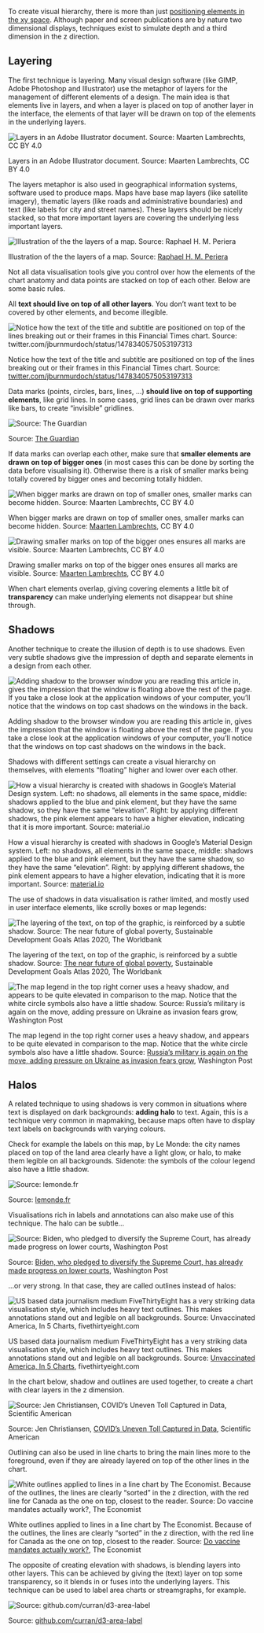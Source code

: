 To create visual hierarchy, there is more than just <span class="internal-link">[positioning elements in the xy space](visual-hierarchy-x-y-positioning)</span>. Although paper and screen publications are by nature two dimensional displays, techniques exist to simulate depth and a third dimension in the z direction.

## Layering

The first technique is layering. Many visual design software (like GIMP, Adobe Photoshop and Illustrator) use the metaphor of layers for the management of different elements of a design. The main idea is that elements live in layers, and when a layer is placed on top of another layer in the interface, the elements of that layer will be drawn on top of the elements in the underlying layers.

![Layers in an Adobe Illustrator document. Source: Maarten Lambrechts, CC BY 4.0](Visual%20hierarchy%2032d60a2016ea4334ae0d7e2395559439/layers-illustrator.png)

Layers in an Adobe Illustrator document. Source: Maarten Lambrechts, CC BY 4.0

The layers metaphor is also used in geographical information systems, software used to produce maps. Maps have base map layers (like satellite imagery), thematic layers (like roads and administrative boundaries) and text (like labels for city and street names). These layers should be nicely stacked, so that more important layers are covering the underlying less important layers.

![Illustration of the the layers of a map. Source: [Raphael H. M. Periera](https://www.urbandemographics.org/post/figures-map-layers-r/)](Visual%20hierarchy%2032d60a2016ea4334ae0d7e2395559439/map_layers.png)

Illustration of the the layers of a map. Source: [Raphael H. M. Periera](https://www.urbandemographics.org/post/figures-map-layers-r/)

Not all data visualisation tools give you control over how the elements of the chart anatomy and data points are stacked on top of each other. Below are some basic rules.

All **text should live on top of all other layers**. You don’t want text to be covered by other elements, and become illegible.

![Notice how the text of the title and subtitle are positioned on top of the lines breaking out or their frames in this Financial Times chart. Source: [twitter.com/jburnmurdoch/status/1478340575053197313](https://twitter.com/jburnmurdoch/status/1478340575053197313)](Visual%20hierarchy%2032d60a2016ea4334ae0d7e2395559439/FIQez-BXoAAqXxg.jpg)

Notice how the text of the title and subtitle are positioned on top of the lines breaking out or their frames in this Financial Times chart. Source: [twitter.com/jburnmurdoch/status/1478340575053197313](https://twitter.com/jburnmurdoch/status/1478340575053197313)

Data marks (points, circles, bars, lines, ...) **should live on top of supporting elements**, like grid lines. In some cases, grid lines can be drawn over marks like bars, to create “invisible” gridlines.

![Source: [The Guardian](https://www.theguardian.com/business/2017/sep/13/house-prices-uk-housing-affordability-london-birmingham-glasgow-leeds)](Visual%20hierarchy%2032d60a2016ea4334ae0d7e2395559439/invisible-gridlines.png)

Source: [The Guardian](https://www.theguardian.com/business/2017/sep/13/house-prices-uk-housing-affordability-london-birmingham-glasgow-leeds)

If data marks can overlap each other, make sure that **smaller elements are drawn on top of bigger ones** (in most cases this can be done by sorting the data before visualising it). Otherwise there is a risk of smaller marks being totally covered by bigger ones and becoming totally hidden.

![When bigger marks are drawn on top of smaller ones, smaller marks can become hidden. Source: [Maarten Lambrechts](https://svelte.dev/repl/503ed1c58470471db65e8841084e4c51?version=3.46.4), CC BY 4.0](Visual%20hierarchy%2032d60a2016ea4334ae0d7e2395559439/biggest-on-top.png)

When bigger marks are drawn on top of smaller ones, smaller marks can become hidden. Source: [Maarten Lambrechts](https://svelte.dev/repl/503ed1c58470471db65e8841084e4c51?version=3.46.4), CC BY 4.0

![Drawing smaller marks on top of the bigger ones ensures all marks are visible. Source: [Maarten Lambrechts](https://svelte.dev/repl/503ed1c58470471db65e8841084e4c51?version=3.46.4), CC BY 4.0](Visual%20hierarchy%2032d60a2016ea4334ae0d7e2395559439/smallest-on-top.png)

Drawing smaller marks on top of the bigger ones ensures all marks are visible. Source: [Maarten Lambrechts](https://svelte.dev/repl/503ed1c58470471db65e8841084e4c51?version=3.46.4), CC BY 4.0

When chart elements overlap, giving covering elements a little bit of **transparency** can make underlying elements not disappear but shine through.

## Shadows

Another technique to create the illusion of depth is to use shadows. Even very subtle shadows give the impression of depth and separate elements in a design from each other.

![Adding shadow to the browser window you are reading this article in, gives the impression that the window is floating above the rest of the page. If you take a close look at the application windows of your computer, you’ll notice that the windows on top cast shadows on the windows in the back.](Visual%20hierarchy%2032d60a2016ea4334ae0d7e2395559439/depth-shadow.png)

Adding shadow to the browser window you are reading this article in, gives the impression that the window is floating above the rest of the page. If you take a close look at the application windows of your computer, you’ll notice that the windows on top cast shadows on the windows in the back.

Shadows with different settings can create a visual hierarchy on themselves, with elements “floating” higher and lower over each other.

![How a visual hierarchy is created with shadows in Google’s Material Design system. Left: no shadows, all elements in the same space, middle: shadows applied to the blue and pink element, but they have the same shadow, so they have the same “elevation”. Right: by applying different shadows, the pink element appears to have a higher elevation, indicating that it is more important. Source: [material.io](https://material.io/archive/guidelines/material-design/elevation-shadows.html#elevation-shadows-shadows)](Visual%20hierarchy%2032d60a2016ea4334ae0d7e2395559439/shadows-material.png)

How a visual hierarchy is created with shadows in Google’s Material Design system. Left: no shadows, all elements in the same space, middle: shadows applied to the blue and pink element, but they have the same shadow, so they have the same “elevation”. Right: by applying different shadows, the pink element appears to have a higher elevation, indicating that it is more important. Source: [material.io](https://material.io/archive/guidelines/material-design/elevation-shadows.html#elevation-shadows-shadows)

The use of shadows in data visualisation is rather limited, and mostly used in user interface elements, like scrolly boxes or map legends:

![The layering of the text, on top of the graphic, is reinforced by a subtle shadow. Source: [The near future of global poverty](https://datatopics.worldbank.org/sdgatlas/goal-1-no-poverty/), Sustainable Development Goals Atlas 2020, The Worldbank](Visual%20hierarchy%2032d60a2016ea4334ae0d7e2395559439/scrolly-box-shadow.png)

The layering of the text, on top of the graphic, is reinforced by a subtle shadow. Source: [The near future of global poverty](https://datatopics.worldbank.org/sdgatlas/goal-1-no-poverty/), Sustainable Development Goals Atlas 2020, The Worldbank

![The map legend in the top right corner uses a heavy shadow, and appears to be quite elevated in comparison to the map. Notice that the white circle symbols also have a little shadow. Source: [Russia’s military is again on the move, adding pressure on Ukraine as invasion fears grow](https://www.washingtonpost.com/world/2022/01/20/russia-ukraine-military-satellite/), Washington Post](Visual%20hierarchy%2032d60a2016ea4334ae0d7e2395559439/map-legend-shadow-wapo.jpeg)

The map legend in the top right corner uses a heavy shadow, and appears to be quite elevated in comparison to the map. Notice that the white circle symbols also have a little shadow. Source: [Russia’s military is again on the move, adding pressure on Ukraine as invasion fears grow](https://www.washingtonpost.com/world/2022/01/20/russia-ukraine-military-satellite/), Washington Post

## Halos

A related technique to using shadows is very common in situations where text is displayed on dark backgrounds: **adding halo** to text. Again, this is a technique very common in mapmaking, because maps often have to display text labels on backgrounds with varying colours.

Check for example the labels on this map, by Le Monde: the city names placed on top of the land area clearly have a light glow, or halo, to make them legible on all backgrounds. Sidenote: the symbols of the colour legend also have a little shadow.

![Source: [lemonde.fr](http://www.lemonde.fr/societe/article/2022/01/20/entre-fermete-et-humanite-la-ligne-de-crete-d-emmanuel-macron-sur-l-immigration_6110248_3224.html)](Visual%20hierarchy%2032d60a2016ea4334ae0d7e2395559439/halo-lemonde.png)

Source: [lemonde.fr](http://www.lemonde.fr/societe/article/2022/01/20/entre-fermete-et-humanite-la-ligne-de-crete-d-emmanuel-macron-sur-l-immigration_6110248_3224.html)

Visualisations rich in labels and annotations can also make use of this technique. The halo can be subtle...

![Source: [Biden, who pledged to diversify the Supreme Court, has already made progress on lower courts](https://www.washingtonpost.com/politics/2022/01/27/federal-judge-diversity-biden/), Washington Post](Visual%20hierarchy%2032d60a2016ea4334ae0d7e2395559439/halo-wapo.png)

Source: [Biden, who pledged to diversify the Supreme Court, has already made progress on lower courts](https://www.washingtonpost.com/politics/2022/01/27/federal-judge-diversity-biden/), Washington Post

...or very strong. In that case, they are called outlines instead of halos:

![US based data journalism medium FiveThirtyEight has a very striking data visualisation style, which includes heavy text outlines. This makes annotations stand out and legible on all backgrounds. Source: [Unvaccinated America, In 5 Charts](https://fivethirtyeight.com/features/unvaccinated-america-in-5-charts/), fivethirtyeight.com](Visual%20hierarchy%2032d60a2016ea4334ae0d7e2395559439/outline-538.png)

US based data journalism medium FiveThirtyEight has a very striking data visualisation style, which includes heavy text outlines. This makes annotations stand out and legible on all backgrounds. Source: [Unvaccinated America, In 5 Charts](https://fivethirtyeight.com/features/unvaccinated-america-in-5-charts/), fivethirtyeight.com

In the chart below, shadow and outlines are used together, to create a chart with clear layers in the z dimension.

![Source: Jen Christiansen, [COVID’s Uneven Toll Captured in Data](https://www.scientificamerican.com/article/covids-uneven-toll-captured-in-data/), Scientific American](Visual%20hierarchy%2032d60a2016ea4334ae0d7e2395559439/shadow-outline-scientific-american.webp)

Source: Jen Christiansen, [COVID’s Uneven Toll Captured in Data](https://www.scientificamerican.com/article/covids-uneven-toll-captured-in-data/), Scientific American

Outlining can also be used in line charts to bring the main lines more to the foreground, even if they are already layered on top of the other lines in the chart.

![White outlines applied to lines in a line chart by The Economist. Because of the outlines, the lines are clearly “sorted” in the z direction, with the red line for Canada as the one on top, closest to the reader. Source: [Do vaccine mandates actually work?](https://www.economist.com/graphic-detail/2022/01/22/do-vaccine-mandates-actually-work), The Economist](Visual%20hierarchy%2032d60a2016ea4334ae0d7e2395559439/outline-economist.png)

White outlines applied to lines in a line chart by The Economist. Because of the outlines, the lines are clearly “sorted” in the z direction, with the red line for Canada as the one on top, closest to the reader. Source: [Do vaccine mandates actually work?](https://www.economist.com/graphic-detail/2022/01/22/do-vaccine-mandates-actually-work), The Economist

The opposite of creating elevation with shadows, is blending layers into other layers. This can be achieved by giving the (text) layer on top some transparency, so it blends in or fuses into the underlying layers. This technique can be used to label area charts or streamgraphs, for example.

![Source: [github.com/curran/d3-area-label](https://github.com/curran/d3-area-label)](Visual%20hierarchy%2032d60a2016ea4334ae0d7e2395559439/streamgraph-labels.png)

Source: [github.com/curran/d3-area-label](https://github.com/curran/d3-area-label)